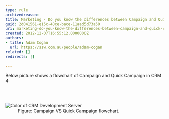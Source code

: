 ```yaml
---
type: rule
archivedreason: 
title: Marketing - Do you know the differences between Campaign and Quick Campaign in CRM 2013?
guid: 2d041561-e15c-48ce-bace-11aad5d73a50
uri: marketing-do-you-know-the-differences-between-campaign-and-quick-campaign-in-crm-2013
created: 2012-12-07T16:55:12.0000000Z
authors:
- title: Adam Cogan
  url: https://ssw.com.au/people/adam-cogan
related: []
redirects: []

---
```



<p>Below picture shows a flowchart of Campaign and Quick Campaign in CRM 4&#58;</p>
<br><excerpt class='endintro'></excerpt><br>
<dl class="image">
          <dt>
            <img alt="Color of CRM Development Server" src="/Communication/RulesToBetterCRMForUsers/PublishingImages/CampaignVSQuickCampaign.jpg" /></dt>
          <dd>
            Figure&#58; Campaign VS Quick Campaign flowchart.</dd>
        </dl>



